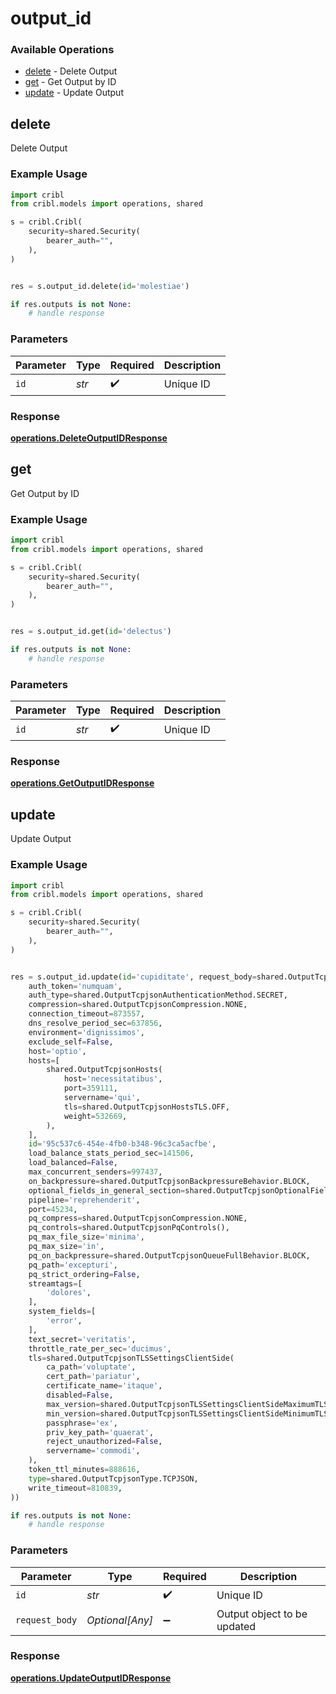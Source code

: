 # output_id

### Available Operations

* [delete](#delete) - Delete Output
* [get](#get) - Get Output by ID
* [update](#update) - Update Output

## delete

Delete Output

### Example Usage

```python
import cribl
from cribl.models import operations, shared

s = cribl.Cribl(
    security=shared.Security(
        bearer_auth="",
    ),
)


res = s.output_id.delete(id='molestiae')

if res.outputs is not None:
    # handle response
```

### Parameters

| Parameter          | Type               | Required           | Description        |
| ------------------ | ------------------ | ------------------ | ------------------ |
| `id`               | *str*              | :heavy_check_mark: | Unique ID          |


### Response

**[operations.DeleteOutputIDResponse](../../models/operations/deleteoutputidresponse.md)**


## get

Get Output by ID

### Example Usage

```python
import cribl
from cribl.models import operations, shared

s = cribl.Cribl(
    security=shared.Security(
        bearer_auth="",
    ),
)


res = s.output_id.get(id='delectus')

if res.outputs is not None:
    # handle response
```

### Parameters

| Parameter          | Type               | Required           | Description        |
| ------------------ | ------------------ | ------------------ | ------------------ |
| `id`               | *str*              | :heavy_check_mark: | Unique ID          |


### Response

**[operations.GetOutputIDResponse](../../models/operations/getoutputidresponse.md)**


## update

Update Output

### Example Usage

```python
import cribl
from cribl.models import operations, shared

s = cribl.Cribl(
    security=shared.Security(
        bearer_auth="",
    ),
)


res = s.output_id.update(id='cupiditate', request_body=shared.OutputTcpjson(
    auth_token='numquam',
    auth_type=shared.OutputTcpjsonAuthenticationMethod.SECRET,
    compression=shared.OutputTcpjsonCompression.NONE,
    connection_timeout=873557,
    dns_resolve_period_sec=637856,
    environment='dignissimos',
    exclude_self=False,
    host='optio',
    hosts=[
        shared.OutputTcpjsonHosts(
            host='necessitatibus',
            port=359111,
            servername='qui',
            tls=shared.OutputTcpjsonHostsTLS.OFF,
            weight=532669,
        ),
    ],
    id='95c537c6-454e-4fb0-b348-96c3ca5acfbe',
    load_balance_stats_period_sec=141506,
    load_balanced=False,
    max_concurrent_senders=997437,
    on_backpressure=shared.OutputTcpjsonBackpressureBehavior.BLOCK,
    optional_fields_in_general_section=shared.OutputTcpjsonOptionalFieldsInGeneralSection.LOAD_BALANCED,
    pipeline='reprehenderit',
    port=45234,
    pq_compress=shared.OutputTcpjsonCompression.NONE,
    pq_controls=shared.OutputTcpjsonPqControls(),
    pq_max_file_size='minima',
    pq_max_size='in',
    pq_on_backpressure=shared.OutputTcpjsonQueueFullBehavior.BLOCK,
    pq_path='excepturi',
    pq_strict_ordering=False,
    streamtags=[
        'dolores',
    ],
    system_fields=[
        'error',
    ],
    text_secret='veritatis',
    throttle_rate_per_sec='ducimus',
    tls=shared.OutputTcpjsonTLSSettingsClientSide(
        ca_path='voluptate',
        cert_path='pariatur',
        certificate_name='itaque',
        disabled=False,
        max_version=shared.OutputTcpjsonTLSSettingsClientSideMaximumTLSVersion.TL_SV1_2,
        min_version=shared.OutputTcpjsonTLSSettingsClientSideMinimumTLSVersion.TL_SV1_3,
        passphrase='ex',
        priv_key_path='quaerat',
        reject_unauthorized=False,
        servername='commodi',
    ),
    token_ttl_minutes=888616,
    type=shared.OutputTcpjsonType.TCPJSON,
    write_timeout=810839,
))

if res.outputs is not None:
    # handle response
```

### Parameters

| Parameter                   | Type                        | Required                    | Description                 |
| --------------------------- | --------------------------- | --------------------------- | --------------------------- |
| `id`                        | *str*                       | :heavy_check_mark:          | Unique ID                   |
| `request_body`              | *Optional[Any]*             | :heavy_minus_sign:          | Output object to be updated |


### Response

**[operations.UpdateOutputIDResponse](../../models/operations/updateoutputidresponse.md)**

